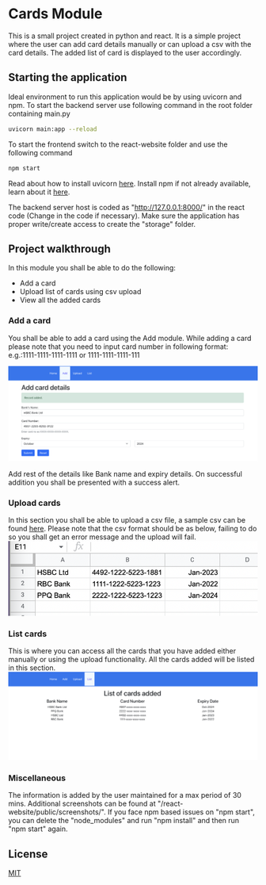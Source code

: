 # Cards Module

This is a small project created in python and react. It is a simple project where the user can add card details manually or can upload a csv with the card details. The added list of card is displayed to the user accordingly.

## Starting the application

Ideal environment to run this application would be by using uvicorn and npm. To start the backend server use following command in the root folder containing main.py

```bash
uvicorn main:app --reload  
```

To start the frontend switch to the react-website folder and use the following command
```bash
npm start
```

Read about how to install uvicorn [here](https://www.uvicorn.org). Install npm if not already available, learn about it [here](https://nodejs.org/en/download/package-manager/).

The backend server host is coded as "http://127.0.0.1:8000/" in the react code (Change in the code if necessary). Make sure the application has proper write/create access to create the "storage" folder.

## Project walkthrough
In this module you shall be able to do the following:
* Add a card
* Upload list of cards using csv upload
* View all the added cards

### Add a card
You shall be able to add a card using the Add module. While adding a card please note that you need to input card number in following format: e.g.:1111-1111-1111-1111 or 1111-1111-1111-111

![Alt text](/react-website/public/screenshots/add-record-added.png?raw=true "")

Add rest of the details like Bank name and expiry details. On successful addition you shall be presented with a success alert.

### Upload cards
In this section you shall be able to upload a csv file, a sample csv can be found [here](https://github.com/advits4/sociotech/blob/main/react-website/public/cards.csv). Please note that the csv format should be as below, failing to do so you shall get an error message and the upload will fail.
![Alt text](/react-website/public/screenshots/csv-sample.png?raw=true "")

### List cards
This is where you can access all the cards that you have added either manually or using the upload functionality. All the cards added will be listed in this section.
![Alt text](/react-website/public/screenshots/list.png?raw=true "")

### Miscellaneous
The information is added by the user maintained for a max period of 30 mins.
Additional screenshots can be found at "/react-website/public/screenshots/".
If you face npm based issues on "npm start", you can delete the "node_modules" and run "npm install" and then run "npm start" again.


## License
[MIT](https://choosealicense.com/licenses/mit/)
